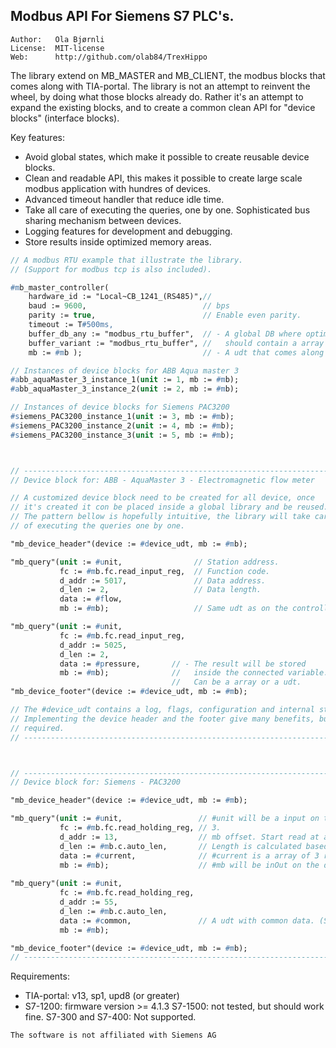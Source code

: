 Modbus API For Siemens S7 PLC's.
---------------------------------------------

```
Author:   Ola Bjørnli
License:  MIT-license
Web:      http://github.com/olab84/TrexHippo
```

The library extend on MB_MASTER and MB_CLIENT, the modbus blocks that comes along with TIA-portal. The library is not an attempt to reinvent the wheel, by doing what those blocks already do. Rather it's an attempt to expand the existing blocks, and to create a common clean API for "device blocks" (interface blocks).

Key features:
 - Avoid global states, which make it possible to create reusable device blocks. 
 - Clean and readable API, this makes it possible to create large scale modbus application with hundres of devices.
 - Advanced timeout handler that reduce idle time.
 - Take all care of executing the queries, one by one. Sophisticated bus sharing mechanism between devices.
 - Logging features for development and debugging.
 - Store results inside optimized memory areas.

```pascal
// A modbus RTU example that illustrate the library. 
// (Support for modbus tcp is also included).

#mb_master_controller(
    hardware_id := "Local~CB_1241_(RS485)",//  
    baud := 9600,                          // bps
    parity := true,                        // Enable even parity.
    timeout := T#500ms,   
    buffer_db_any := "modbus_rtu_buffer",  // - A global DB where optimized is off,
    buffer_variant := "modbus_rtu_buffer", //   should contain a array of 125 words
    mb := #mb );                           // - A udt that comes along 

// Instances of device blocks for ABB Aqua master 3	
#abb_aquaMaster_3_instance_1(unit := 1, mb := #mb);
#abb_aquaMaster_3_instance_2(unit := 2, mb := #mb);

// Instances of device blocks for Siemens PAC3200 
#siemens_PAC3200_instance_1(unit := 3, mb := #mb);
#siemens_PAC3200_instance_2(unit := 4, mb := #mb);
#siemens_PAC3200_instance_3(unit := 5, mb := #mb);



// -----------------------------------------------------------------------
// Device block for: ABB - AquaMaster 3 - Electromagnetic flow meter

// A customized device block need to be created for all device, once
// it's created it con be placed inside a global library and be reused.
// The pattern bellow is hopefully intuitive, the library will take care
// of executing the queries one by one.

"mb_device_header"(device := #device_udt, mb := #mb);

"mb_query"(unit := #unit,                // Station address.
           fc := #mb.fc.read_input_reg,  // Function code.
           d_addr := 5017,               // Data address.
           d_len := 2,                   // Data length.
           data := #flow,                
           mb := #mb);                   // Same udt as on the controller.

"mb_query"(unit := #unit,
           fc := #mb.fc.read_input_reg,  
           d_addr := 5025,
           d_len := 2,
           data := #pressure,       // - The result will be stored 		   
           mb := #mb);              //   inside the connected variable.
		                            //   Can be a array or a udt. 
"mb_device_footer"(device := #device_udt, mb := #mb);

// The #device_udt contains a log, flags, configuration and internal states.
// Implementing the device header and the footer give many benefits, but isn't
// required.
// -----------------------------------------------------------------------



// -----------------------------------------------------------------------
// Device block for: Siemens - PAC3200

"mb_device_header"(device := #device_udt, mb := #mb);

"mb_query"(unit := #unit,                 // #unit will be a input on the device block. 
           fc := #mb.fc.read_holding_reg, // 3.
           d_addr := 13,                  // mb offset. Start read at address 13.
           d_len := #mb.c.auto_len,       // Length is calculated based on the size (bytes) of "data".
           data := #current,		      // #current is a array of 3 reals. (See data sheet of device)
           mb := #mb);                    // #mb will be inOut on the device block.
                                          
"mb_query"(unit := #unit,                 
           fc := #mb.fc.read_holding_reg, 
           d_addr := 55,                  
           d_len := #mb.c.auto_len,       
           data := #common,               // A udt with common data. (See data sheet of device)
           mb := #mb);

"mb_device_footer"(device := #device_udt, mb := #mb);
// -----------------------------------------------------------------------
```
   
Requirements:
 - TIA-portal: v13, sp1, upd8 (or greater)
 - S7-1200: firmware version >= 4.1.3
   S7-1500: not tested, but should work fine.
   S7-300 and S7-400: Not supported.

```
The software is not affiliated with Siemens AG
```  
